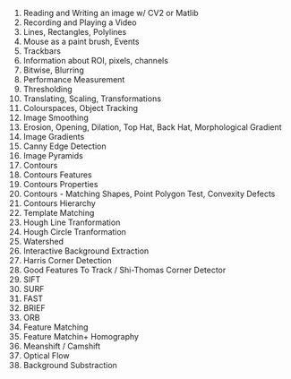 1. Reading and Writing an image w/ CV2 or Matlib
2. Recording and Playing a Video
3. Lines, Rectangles, Polylines
4. Mouse as a paint brush, Events
5. Trackbars
6. Information about ROI, pixels, channels
7. Bitwise, Blurring
8. Performance Measurement
9. Thresholding
10. Translating, Scaling, Transformations
11. Colourspaces, Object Tracking
12. Image Smoothing
13. Erosion, Opening, Dilation, Top Hat, Back Hat, Morphological Gradient
14. Image Gradients
15. Canny Edge Detection
16. Image Pyramids
17. Contours
18. Contours Features
19. Contours Properties
20. Contours - Matching Shapes, Point Polygon Test, Convexity Defects
21. Contours Hierarchy
22. Template Matching
23. Hough Line Tranformation
24. Hough Circle Tranformation
25. Watershed
26. Interactive Background Extraction
27. Harris Corner Detection
28. Good Features To Track / Shi-Thomas Corner Detector
29. SIFT
30. SURF
31. FAST 
32. BRIEF
33. ORB
34. Feature Matching
35. Feature Matchin+ Homography
36. Meanshift / Camshift
37. Optical Flow
38. Background Substraction